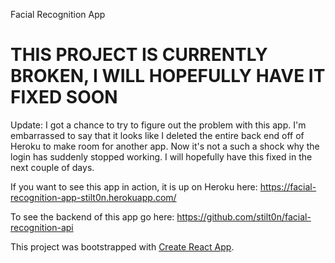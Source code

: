 Facial Recognition App

# THIS PROJECT IS CURRENTLY BROKEN, I WILL HOPEFULLY HAVE IT FIXED SOON
Update: I got a chance to try to figure out the problem with this app. I'm embarrassed to say that it looks like I deleted the entire back end off of Heroku to make room for another app. Now it's not a such a shock why the login has suddenly stopped working. I will hopefully have this fixed in the next couple of days.

If you want to see this app in action, it is up on Heroku here:  https://facial-recognition-app-stilt0n.herokuapp.com/

To see the backend of this app go here: https://github.com/stilt0n/facial-recognition-api

This project was bootstrapped with [Create React App](https://github.com/facebook/create-react-app).
